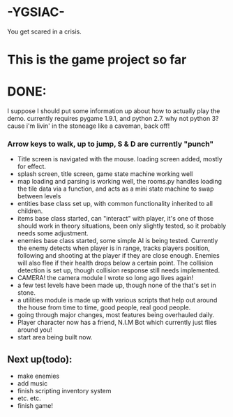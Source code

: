 # -YGSIAC-
You get scared in a crisis.

# This is the game project so far

# DONE:
 I suppose I should put some information up about how to actually play the demo.
 currently requires pygame 1.9.1, and python 2.7.
 why not python 3?
 cause i'm livin' in the stoneage like a caveman, back off!
### Arrow keys to walk, up to jump, S & D are currently "punch"
 
   * Title screen is navigated with the mouse. loading screen added, mostly for effect.
   * splash screen, title screen, game state machine working well
   * map loading and parsing is working well, the rooms.py handles loading the tile data via a function, and acts as a mini state machine to swap between levels 
   * entities base class set up, with common functionality inherited to all children.
   * items base class started, can "interact" with player, it's one of those should work in theory situations, been only slightly         tested, so it probably needs some adjustment.
   * enemies base class started, some simple AI is being tested. Currently the enemy detects when player is in range, tracks players
     position, following and shooting at the player if they are close enough. Enemies will also flee if their health drops below a       certain point. The collision detection is set up, though collision response still needs implemented.    
   * CAMERA! the camera module I wrote so long ago lives again! 
   * a few test levels have been made up, though none of the that's set in stone.
   * a utilities module is made up with various scripts that help out around the house from time to time, good people, real good people.
   * going through major changes, most features being overhauled daily.
   * Player character now has a friend, N.I.M Bot which currently just flies around you!
   * start area being built now. 
   
## Next up(todo):
* make enemies
* add music
* finish scripting inventory system
* etc. etc. 
* finish game!
   
